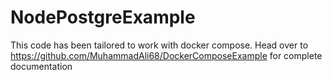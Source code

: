 # NodePostgreExample
This code has been tailored to work with docker compose. Head over to https://github.com/MuhammadAli68/DockerComposeExample for complete documentation
